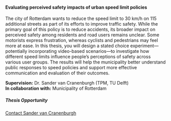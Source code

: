 <div class="row">
  <div class="col-sm-8">
    <h4 id="perceived-safety-30kmh">Evaluating perceived safety impacts of urban speed limit policies</h4>
    <p>
      The city of Rotterdam wants to reduce the speed limit to 30 km/h on 115 additional streets as part of its efforts to improve traffic safety. While the primary goal of this policy is to reduce accidents, its broader impact on perceived safety among residents and road users remains unclear. Some motorists express frustration, whereas cyclists and pedestrians may feel more at ease. In this thesis, you will design a stated choice experiment—potentially incorporating video-based scenarios—to investigate how different speed limits influence people’s perceptions of safety across various user groups. The results will help the municipality better understand public responses to speed policies and support more effective communication and evaluation of their outcomes.
    </p>
    <p><strong>Supervision:</strong> Dr. Sander van Cranenburgh (TPM, TU Delft)<br>
       <strong>In collaboration with:</strong> Municipality of Rotterdam</p>
  </div>

  <div class="col-sm-4">
    <div class="card contact-card">
      <div class="card-body">
        <h5 class="card-title">Thesis Opportunity</h5>
        <p class="card-text">
          <a href="mailto:s.vancranenburgh@tudelft.nl">Contact Sander van Cranenburgh</a>
        </p>
      </div>
    </div>
  </div>
</div>
